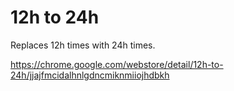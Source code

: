 # 12h to 24h

Replaces 12h times with 24h times.

https://chrome.google.com/webstore/detail/12h-to-24h/jjajfmcidalhnlgdncmiknmiiojhdbkh
